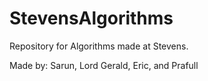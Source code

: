 # StevensAlgorithms
Repository for Algorithms made at Stevens.

Made by: Sarun, Lord Gerald, Eric, and Prafull
